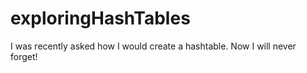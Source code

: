 # exploringHashTables
I was recently asked how I would create a hashtable. Now I will never forget!
